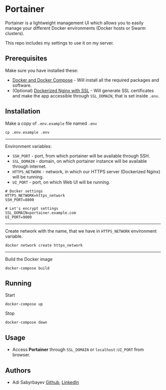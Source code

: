 # Portainer

Portainer is a lightweight management UI which allows you to easily manage your different Docker environments (Docker hosts or Swarm clusters).

This repo includes my settings to use it on my server.

## Prerequisites

Make sure you have installed these:
- [Docker and Docker Compose](https://phoenixnap.com/kb/install-docker-compose-on-ubuntu-20-04) - Will install all the required packages and software.
- (Optional) [Dockerized Nginx with SSL](https://github.com/madrigals1/nginx) - Will generate SSL certificates and make the app accessible through `SSL_DOMAIN`, that is set inside `.env`.

## Installation

Make a copy of `.env.example` file named `.env`

```shell script
cp .env.example .env
```

---

Environment variables:
- `SSH_PORT` - port, from which portainer will be available through SSH.
- `SSL_DOMAIN` - domain, on which portainer instance will be available through internet.
- `HTTPS_NETWORK` - network, in which our HTTPS server (Dockerized Nginx) will be running.
- `UI_PORT` - port, on which Web UI will be running.

```dotenv
# Docker settings
HTTPS_NETWORK=https_network
SSH_PORT=8000

# Let's encrypt settings
SSL_DOMAIN=portainer.example.com
UI_PORT=9000
```

---

Create network with the name, that we have in `HTTPS_NETWORK` environment variable.

```shell script
docker network create https_network
```

---

Build the Docker image

```shell script
docker-compose build
```

## Running

Start
```
docker-compose up
```

Stop
```
docker-compose down
```

## Usage

- Access **Portainer** through `SSL_DOMAIN` or `localhost:UI_PORT` from browser.

## Authors
- Adi Sabyrbayev [Github](https://github.com/madrigals1), [LinkedIn](https://www.linkedin.com/in/madrigals1/)